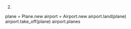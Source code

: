 
2.
plane = Plane.new
airport = Airport.new
airport.land(plane)
airport.take_off(plane)
airport.planes

